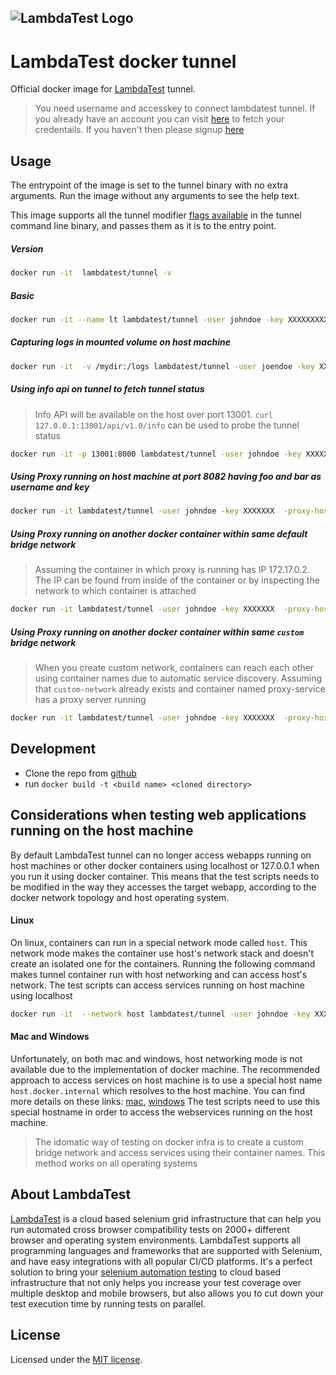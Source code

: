 ![LambdaTest Logo](https://www.lambdatest.com/static/images/logo.svg)
---
# LambdaTest docker tunnel
Official docker image for [LambdaTest](https://www.lambdatest.com/) tunnel.

> You need username and accesskey to connect lambdatest tunnel. If you already have an account you can visit [here](https://accounts.lambdatest.com/detail/profile) to fetch your credentails. If you haven't then please signup [here](https://accounts.lambdatest.com/register)

## Usage
The entrypoint of the image is set to the tunnel binary with no extra arguments. Run the image without any arguments to see the help text.

This image supports all the tunnel modifier [flags available](https://www.lambdatest.com/support/docs/lambda-tunnel-modifiers/) in the tunnel command line binary, and passes them as it is to the entry point.


##### Version
```bash
docker run -it  lambdatest/tunnel -v
```

##### Basic


```bash
docker run -it --name lt lambdatest/tunnel -user johndoe -key XXXXXXXXXXXX
```

##### Capturing logs in mounted volume on host machine
```bash
docker run -it  -v /mydir:/logs lambdatest/tunnel -user joendoe -key XXXXXXXX -logFile /logs/tunnel.log
```
##### Using info api on tunnel to fetch tunnel status
> Info API will be available on the host over port 13001. `curl 127.0.0.1:13001/api/v1.0/info` can be used to probe the tunnel status
```bash
docker run -it -p 13001:8000 lambdatest/tunnel -user johndoe -key XXXXXXX  -infoAPIPort 8000  
```

##### Using Proxy running on host machine at port 8082 having foo and bar as username and key
```bash
docker run -it lambdatest/tunnel -user johndoe -key XXXXXXX  -proxy-host host.docker.internal  -proxy-port 8082 -proxy-user foo -proxy-pass bar
```

##### Using Proxy running on another docker container within same default bridge network
> Assuming the container in which proxy is running has IP 172.17.0.2. The IP can be found from inside of the container or by inspecting the network to which container is attached
```bash
docker run -it lambdatest/tunnel -user johndoe -key XXXXXXX  -proxy-host 172.17.0.2  -proxy-port 8082 -proxy-user foo -proxy-pass bar
```

##### Using Proxy running on another docker container within same `custom` bridge network
> When you create custom network, containers can reach each other using container names due to automatic service discovery. Assuming that `custom-network` already exists and container named proxy-service has a proxy server running
```bash
docker run -it lambdatest/tunnel -user johndoe -key XXXXXXX  -proxy-host proxy-service  -proxy-port 8082 -proxy-user foo -proxy-pass bar
```


## Development
* Clone the repo from [github](https://github.com/LambdaTest/docker-tunnel)
* run `docker build -t <build name> <cloned directory>`


## Considerations when testing web applications running on the host machine
By default LambdaTest tunnel can no longer access webapps running on host machines or other docker containers using localhost or 127.0.0.1 when you run it using docker container. This means that the test scripts needs to be modified in the way they accesses the target webapp, according to the docker network topology and host operating system.

#### Linux
On linux, containers can run in a special network mode called `host`. This network mode makes the container use host's network stack and doesn't create an isolated one for the containers.
Running the following command makes tunnel container run with host networking and can access host's network. The test scripts can access services running on host machine using localhost
```bash
docker run -it  --network host lambdatest/tunnel -user johndoe -key XXXXXXXXXXXX
```

#### Mac and Windows
Unfortunately, on both mac and windows, host networking mode is not available due to the implementation of docker machine. The recommended approach to access services on host machine is to use a special host name `host.docker.internal` which resolves to the host machine. You can find more details on these links: [mac](https://docs.docker.com/docker-for-mac/networking/), [windows](https://docs.docker.com/docker-for-windows/networking/)
The test scripts need to use this special hostname in order to access the webservices running on the host machine.

> The idomatic way of testing on docker infra is to create a custom bridge network and access services using their container names. This method works on all operating systems


## About LambdaTest

[LambdaTest](https://www.lambdatest.com/) is a cloud based selenium grid infrastructure that can help you run automated cross browser compatibility tests on 2000+ different browser and operating system environments. LambdaTest supports all programming languages and frameworks that are supported with Selenium, and have easy integrations with all popular CI/CD platforms. It's a perfect solution to bring your [selenium automation testing](https://www.lambdatest.com/selenium-automation) to cloud based infrastructure that not only helps you increase your test coverage over multiple desktop and mobile browsers, but also allows you to cut down your test execution time by running tests on parallel.

## License

Licensed under the [MIT license](./LICENSE).




